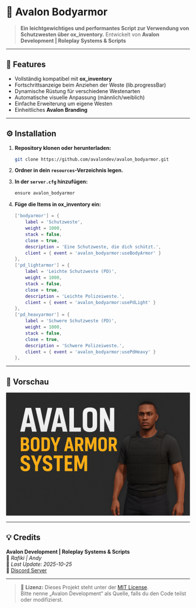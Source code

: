 # 🦺 Avalon Bodyarmor

> **Ein leichtgewichtiges und performantes Script zur Verwendung von Schutzwesten über ox_inventory.**
> Entwickelt von **Avalon Development | Roleplay Systems & Scripts**

---

## 🚀 Features

- Vollständig kompatibel mit **ox_inventory**
- Fortschrittsanzeige beim Anziehen der Weste (lib.progressBar)
- Dynamische Rüstung für verschiedene Westenarten
- Automatische visuelle Anpassung (männlich/weiblich)
- Einfache Erweiterung um eigene Westen
- Einheitliches **Avalon Branding**

---

## ⚙️ Installation

1. **Repository klonen oder herunterladen:**
   ```bash
   git clone https://github.com/avalondev/avalon_bodyarmor.git
   ```

2. **Ordner in dein `resources`-Verzeichnis legen.**

3. **In der `server.cfg` hinzufügen:**
   ```bash
   ensure avalon_bodyarmor
   ```

4. **Füge die Items in ox_inventory ein:**
   ```lua
   ['bodyarmor'] = {
       label = 'Schutzweste',
       weight = 1000,
       stack = false,
       close = true,
       description = 'Eine Schutzweste, die dich schützt.',
       client = { event = 'avalon_bodyarmor:useBodyArmor' }
   },
   ['pd_lightarmor'] = {
       label = 'Leichte Schutzweste (PD)',
       weight = 1000,
       stack = false,
       close = true,
       description = 'Leichte Polizeiweste.',
       client = { event = 'avalon_bodyarmor:usePdLight' }
   },
   ['pd_heavyarmor'] = {
       label = 'Schwere Schutzweste (PD)',
       weight = 1000,
       stack = false,
       close = true,
       description = 'Schwere Polizeiweste.',
       client = { event = 'avalon_bodyarmor:usePdHeavy' }
   },
   ```

---

## 🧩 Vorschau

![Avalon Bodyarmor Preview](avalon-bodyarmor.png)

---

## 💡 Credits

**Avalon Development | Roleplay Systems & Scripts**  
👤 *Rafiki | Andy*  
📅 *Last Update: 2025-10-25*  
💬 [Discord Server](https://discord.gg/avaloncity)

---

> 💬 **Lizenz:** Dieses Projekt steht unter der [MIT License](LICENSE).  
> Bitte nenne „Avalon Development“ als Quelle, falls du den Code teilst oder modifizierst.
